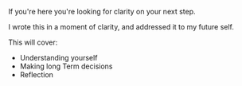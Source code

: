 If you're here you're looking for clarity on your next step. 

I wrote this in a moment of clarity, and addressed it to my future self. 

This will cover:
- Understanding yourself 
- Making long Term decisions 
- Reflection 